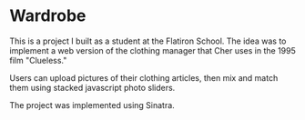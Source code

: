 # Wardrobe

This is a project I built as a student at the Flatiron School.  The idea was to implement a web version of the clothing manager that Cher uses in the 1995 film "Clueless."

Users can upload pictures of their clothing articles, then mix and match them using stacked javascript photo sliders.

The project was implemented using Sinatra.
